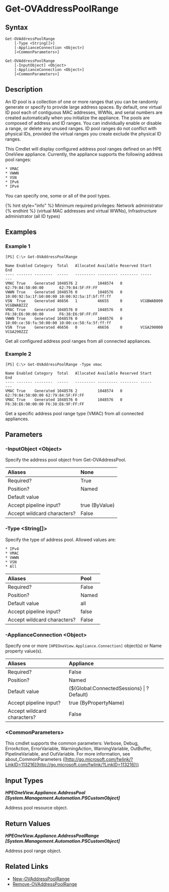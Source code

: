 ﻿---
description: Retrieve address pool range information.
---

# Get-OVAddressPoolRange

## Syntax

```text
Get-OVAddressPoolRange
    [-Type <String[]>]
    [-ApplianceConnection <Object>]
    [<CommonParameters>]
```

```text
Get-OVAddressPoolRange
    [-InputObject] <Object>
    [-ApplianceConnection <Object>]
    [<CommonParameters>]
```

## Description

An ID pool is a collection of one or more ranges that you can be randomly generate or specify to provide large address spaces. By default, one virtual ID pool each of contiguous MAC addresses, WWNs, and serial numbers are created automatically when you initialize the appliance. The pools are composed of address and ID ranges. You can individually enable or disable a range, or delete any unused ranges. ID pool ranges do not conflict with physical IDs, provided the virtual ranges you create exclude the physical ID ranges.

This Cmdlet will display configured address pool ranges defined on an HPE OneView appliance. Currently, the appliance supports the following address pool ranges:

    * VMAC
    * VWWN
    * VSN
    * IPv6
    * IPv4

You can specify one, some or all of the pool types.

{% hint style="info" %}
Minimum required privileges: Network administrator 
{% endhint %}
(virtual MAC addresses and virtual WWNs), Infrastructure administrator (all ID types)
## Examples

###  Example 1 

```text
[PS] C:\> Get-OVAddressPoolRange

Name Enabled Category  Total   Allocated Available Reserved Start                   End
---- ------- --------  -----   --------- --------- -------- -----                   ---
VMAC True    Generated 1048576 2         1048574   0        62:79:84:50:00:00       62:79:84:5F:FF:FF
VWWN True    Generated 1048576 0         1048576   0        10:00:92:5a:1f:b0:00:00 10:00:92:5a:1f:bf:ff:ff
VSN  True    Generated 46656   1         46655     0        VCGBWAB000              VCGBWABZZZ
VMAC True    Generated 1048576 0         1048576   0        F6:38:E6:90:00:00       F6:38:E6:9F:FF:FF
VWWN True    Generated 1048576 0         1048576   0        10:00:ce:58:fa:50:00:00 10:00:ce:58:fa:5f:ff:ff
VSN  True    Generated 46656   0         46656     0        VCGA290000              VCGA290ZZZ
```

Get all configured address pool ranges from all connected appliances.

###  Example 2 

```text
[PS] C:\> Get-OVAddressPoolRange -Type vmac

Name Enabled Category  Total   Allocated Available Reserved Start             End
---- ------- --------  -----   --------- --------- -------- -----             ---
VMAC True    Generated 1048576 2         1048574   0        62:79:84:50:00:00 62:79:84:5F:FF:FF
VMAC True    Generated 1048576 0         1048576   0        F6:38:E6:90:00:00 F6:38:E6:9F:FF:FF
```

Get a specific address pool range type (VMAC) from all connected appliances.

## Parameters

### -InputObject &lt;Object&gt;

Specify the address pool object from Get-OVAddressPool.

| Aliases | None |
| :--- | :--- |
| Required? | True |
| Position? | Named |
| Default value |  |
| Accept pipeline input? | true (ByValue) |
| Accept wildcard characters? | False |

### -Type &lt;String[]&gt;

Specify the type of address pool.  Allowed values are:

    * IPv4
    * VMAC
    * VWWN
    * VSN
    * All

| Aliases | Pool |
| :--- | :--- |
| Required? | False |
| Position? | Named |
| Default value | all |
| Accept pipeline input? | false |
| Accept wildcard characters? | False |

### -ApplianceConnection &lt;Object&gt;

Specify one or more `[HPEOneView.Appliance.Connection]` object(s) or Name property value(s).

| Aliases | Appliance |
| :--- | :--- |
| Required? | False |
| Position? | Named |
| Default value | (${Global:ConnectedSessions} &vert; ? Default) |
| Accept pipeline input? | true (ByPropertyName) |
| Accept wildcard characters? | False |

### &lt;CommonParameters&gt;

This cmdlet supports the common parameters: Verbose, Debug, ErrorAction, ErrorVariable, WarningAction, WarningVariable, OutBuffer, PipelineVariable, and OutVariable. For more information, see about\_CommonParameters \([http://go.microsoft.com/fwlink/?LinkID=113216](http://go.microsoft.com/fwlink/?LinkID=113216)\)

## Input Types

_**HPEOneView.Appliance.AddressPool [System.Management.Automation.PSCustomObject]**_

Address pool resource object.

## Return Values

_**HPEOneView.Appliance.AddressPoolRange [System.Management.Automation.PSCustomObject]**_

Address pool range object.

## Related Links

* [New-OVAddressPoolRange](new-ovaddresspoolrange.md)
* [Remove-OVAddressPoolRange](remove-ovaddresspoolrange.md)

